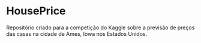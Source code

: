 # HousePrice
Repositório criado para a competição do Kaggle sobre a previsão de preços das casas na cidade de Ames, Iowa nos Estados Unidos.
